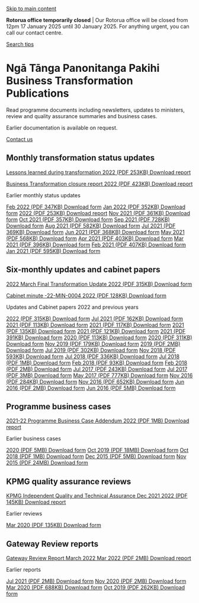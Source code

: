 [Skip to main content](#main-content-wrapper)

**Rotorua office temporarily closed** | Our Rotorua office will be closed from 12pm 17 January 2025 until 30 January 2025. For anything urgent, you can call our contact centre.

[Search tips](/about-this-site/search-tips)

Ngā Tānga Panonitanga Pakihi Business Transformation Publications
=================================================================

Read programme documents including newsletters, updates to ministers, review and quality assurance summaries and business cases.

Earlier documentation is available on request.

[Contact us](https://www.ird.govt.nz/contactus/general-enquiries)

Monthly transformation status updates 
--------------------------------------

[Lessons learned during transformation 2022 (PDF 253KB) Download report](/-/media/project/ir/home/documents/about-us/business-transformation/publications/monthly-status-updates-to-ministers/lessons-learned-during-bt.pdf?modified=20220901030445&modified=20220901030445)

[Business Transformation closure report 2022 (PDF 423KB) Download report](/-/media/project/ir/home/documents/about-us/business-transformation/publications/monthly-status-updates-to-ministers/closure-of-the-transformation-programme.pdf?modified=20220828205622&modified=20220828205622)

Earlier monthly status updates

[Feb 2022 (PDF 347KB) Download form](/-/media/project/ir/home/documents/about-us/business-transformation/publications/monthly-status-updates-to-ministers/february-2022.pdf?modified=20220901030413&modified=20220901030413)
 [Jan 2022 (PDF 352KB) Download form](/-/media/project/ir/home/documents/about-us/business-transformation/publications/monthly-status-updates-to-ministers/january-2022.pdf?modified=20220623015058&modified=20220623015058)
 [2022 (PDF 253KB) Download report](/-/media/project/ir/home/documents/about-us/business-transformation/publications/monthly-status-updates-to-ministers/lessons-learned-during-bt.pdf?modified=20220901030445&modified=20220901030445)
 [Nov 2021 (PDF 361KB) Download form](/-/media/project/ir/home/documents/about-us/business-transformation/publications/monthly-status-updates-to-ministers/november-2021.pdf?modified=20211213003410&modified=20211213003410)
 [Oct 2021 (PDF 357KB) Download form](/-/media/project/ir/home/documents/about-us/business-transformation/publications/monthly-status-updates-to-ministers/october-2021.pdf?modified=20211212211316&modified=20211212211316)
 [Sep 2021 (PDF 728KB) Download form](/-/media/project/ir/home/documents/about-us/business-transformation/publications/monthly-status-updates-to-ministers/september-2021.pdf?modified=20211212211317&modified=20211212211317)
 [Aug 2021 (PDF 582KB) Download form](/-/media/project/ir/home/documents/about-us/business-transformation/publications/monthly-status-updates-to-ministers/august-2021.pdf?modified=20211212211318&modified=20211212211318)
 [Jul 2021 (PDF 369KB) Download form](/-/media/project/ir/home/documents/about-us/business-transformation/publications/monthly-status-updates-to-ministers/july-2021.pdf?modified=20211212211318&modified=20211212211318)
 [Jun 2021 (PDF 368KB) Download form](/-/media/project/ir/home/documents/about-us/business-transformation/publications/monthly-status-updates-to-ministers/june-2021.pdf?modified=20211212211319&modified=20211212211319)
 [May 2021 (PDF 568KB) Download form](/-/media/project/ir/home/documents/about-us/business-transformation/publications/monthly-status-updates-to-ministers/may-2021.pdf?modified=20211212211319&modified=20211212211319)
 [Apr 2021 (PDF 403KB) Download form](/-/media/project/ir/home/documents/about-us/business-transformation/publications/monthly-status-updates-to-ministers/april-2021.pdf?modified=20211212211320&modified=20211212211320)
 [Mar 2021 (PDF 396KB) Download form](/-/media/project/ir/home/documents/about-us/business-transformation/publications/monthly-status-updates-to-ministers/march-2021.pdf?modified=20211212211321&modified=20211212211321)
 [Feb 2021 (PDF 407KB) Download form](/-/media/project/ir/home/documents/about-us/business-transformation/publications/monthly-status-updates-to-ministers/february-2021.pdf?modified=20211212211321&modified=20211212211321)
 [Jan 2021 (PDF 595KB) Download form](/-/media/project/ir/home/documents/about-us/business-transformation/publications/monthly-status-updates-to-ministers/january-2021.pdf?modified=20211212211322&modified=20211212211322)

Six-monthly updates and cabinet papers 
---------------------------------------

[2022 March Final Transformation Update 2022 (PDF 315KB) Download form](/-/media/project/ir/home/documents/about-us/business-transformation/publications/six-monthly-transformation-updates/2022-march-final-transformation-update.pdf?modified=20220901030433&modified=20220901030433)

[Cabinet minute -22-MIN-0004 2022 (PDF 128KB) Download form](/-/media/project/ir/home/documents/about-us/business-transformation/publications/six-monthly-transformation-updates/cabinet-minute--22-min-0004.pdf?modified=20220601035844&modified=20220601035844)

Updates and Cabinet papers 2022 and previous years

[2022 (PDF 315KB) Download form](/-/media/project/ir/home/documents/about-us/business-transformation/publications/six-monthly-transformation-updates/2022-march-final-transformation-update.pdf?modified=20220901030433&modified=20220901030433)
 [Jul 2021 (PDF 162KB) Download form](/-/media/project/ir/home/documents/about-us/business-transformation/publications/six-monthly-transformation-updates/2021-july-transformation-update-cabinet-paper.pdf?modified=20220601032533&modified=20220601032533)
 [2021 (PDF 113KB) Download form](/-/media/project/ir/home/documents/about-us/business-transformation/publications/six-monthly-transformation-updates/cabinet-minute---21---min---0022.pdf?modified=20210722035924&modified=20210722035924)
 [2021 (PDF 117KB) Download form](/-/media/project/ir/home/documents/about-us/business-transformation/publications/six-monthly-transformation-updates/cabinet-minute---21---min---0002.pdf?modified=20210513235003&modified=20210513235003)
 [2021 (PDF 135KB) Download form](/-/media/project/ir/home/documents/about-us/business-transformation/publications/six-monthly-transformation-updates/cabinet-minute---21--min---0003.pdf?modified=20210228213536&modified=20210228213536)
 [2021 (PDF 121KB) Download form](/-/media/project/ir/home/documents/about-us/business-transformation/publications/six-monthly-transformation-updates/cabinet-paper---kiwisaver-ex-gratia-payments.pdf?modified=20210513224458&modified=20210513224458)
 [2021 (PDF 391KB) Download form](/-/media/project/ir/home/documents/about-us/business-transformation/publications/six-monthly-transformation-updates/feb-2021-transformation-update.pdf?modified=20210513224334&modified=20210513224334)
 [2020 (PDF 113KB) Download form](/-/media/project/ir/home/documents/about-us/business-transformation/publications/six-monthly-transformation-updates/cabinet-minute---gov-20-min-0025.pdf?modified=20200716212317&modified=20200716212317)
 [2020 (PDF 311KB) Download form](/-/media/project/ir/home/documents/about-us/business-transformation/publications/six-monthly-transformation-updates/transformation-news-july-2020.pdf?modified=20200730040007&modified=20200730040007)
 [Nov 2019 (PDF 179KB) Download form](/-/media/project/ir/home/documents/about-us/business-transformation/publications/six-monthly-transformation-updates/cabinet-minute---gov-19-min-0045.pdf?modified=20200625235219&modified=20200625235219)
 [2019 (PDF 2MB) Download form](/-/media/project/ir/home/documents/about-us/business-transformation/publications/six-monthly-transformation-updates/cabinet-paper---inland-revenues-november-2019-transformation-update.pdf?modified=20200625235323&modified=20200625235323)
 [Jul 2019 (PDF 302KB) Download form](/-/media/project/ir/home/documents/about-us/business-transformation/publications/six-monthly-transformation-updates/cabinet-paper---inland-revenues-july-2019-transformation-update.pdf?modified=20200625235227&modified=20200625235227)
 [Nov 2018 (PDF 593KB) Download form](/-/media/project/ir/home/documents/about-us/business-transformation/publications/six-monthly-transformation-updates/cabinet-paper---inland-revenues-november-2018-transformation-update.pdf?modified=20200625235236&modified=20200625235236)
 [Jul 2018 (PDF 336KB) Download form](/-/media/project/ir/home/documents/about-us/business-transformation/publications/six-monthly-transformation-updates/cabinet-paper---inland-revenues-july-2018-transformation-update.pdf?modified=20200625235244&modified=20200625235244)
 [Jul 2018 (PDF 1MB) Download form](/-/media/project/ir/home/documents/about-us/business-transformation/publications/six-monthly-transformation-updates/july-2018-transformation-update.pdf?modified=20200625235510&modified=20200625235510)
 [Feb 2018 (PDF 93KB) Download form](/-/media/project/ir/home/documents/about-us/business-transformation/publications/six-monthly-transformation-updates/feb-2018-delivering-the-next-step-in-the-transformation-of-new-zealands-revenue-system.pdf?modified=20200625235334&modified=20200625235334)
 [Feb 2018 (PDF 2MB) Download form](/-/media/project/ir/home/documents/about-us/business-transformation/publications/six-monthly-transformation-updates/feb-2018-transformation-update.pdf?modified=20200625235345&modified=20200625235345)
 [Jul 2017 (PDF 243KB) Download form](/-/media/project/ir/home/documents/about-us/business-transformation/publications/six-monthly-transformation-updates/july-2017-stage-2-of-transforming-new-zealands-revenue-system.pdf?modified=20200625235412&modified=20200625235412)
 [Jul 2017 (PDF 3MB) Download form](/-/media/project/ir/home/documents/about-us/business-transformation/publications/six-monthly-transformation-updates/july-2017-transformation-update.pdf?modified=20200625235435&modified=20200625235435)
 [May 2017 (PDF 777KB) Download form](/-/media/project/ir/home/documents/about-us/business-transformation/publications/six-monthly-transformation-updates/may-2017-stage-2-of-transforming-new-zealands-revenue-system.pdf?modified=20200625235928&modified=20200625235928)
 [Nov 2016 (PDF 284KB) Download form](/-/media/project/ir/home/documents/about-us/business-transformation/publications/six-monthly-transformation-updates/november-2016-delivering-stage-1-of-new-zealand.pdf?modified=20200626000014&modified=20200626000014)
 [Nov 2016 (PDF 652KB) Download form](/-/media/project/ir/home/documents/about-us/business-transformation/publications/six-monthly-transformation-updates/november-2016-transformation-update.pdf?modified=20200626000038&modified=20200626000038)
 [Jun 2016 (PDF 2MB) Download form](/-/media/project/ir/home/documents/about-us/business-transformation/publications/six-monthly-transformation-updates/june-2016-delivering-stage-1-of-new-zealands-future-revenue-system.pdf?modified=20200625235831&modified=20200625235831)
 [Jun 2016 (PDF 5MB) Download form](/-/media/project/ir/home/documents/about-us/business-transformation/publications/six-monthly-transformation-updates/june-2016-transformation-update.pdf?modified=20200626000115&modified=20200626000115)

Programme business cases
------------------------

[2021-22 Programme Business Case Addendum 2022 (PDF 1MB) Download report](/-/media/project/ir/home/documents/about-us/business-transformation/publications/programme-business-cases/2021-22-programme-business-case-addendum.pdf?modified=20220608222450&modified=20220608222450)

Earlier business cases

[2020 (PDF 5MB) Download form](/-/media/project/ir/home/documents/about-us/business-transformation/publications/programme-business-cases/programme-business-case-addendum-october-2020.pdf?modified=20201214213533&modified=20201214213533)
 [Oct 2019 (PDF 18MB) Download form](/-/media/project/ir/home/documents/about-us/business-transformation/publications/programme-business-cases/programme-business-case-addendum-october--2019.pdf?modified=20200626021244&modified=20200626021244)
 [Oct 2018 (PDF 1MB) Download form](/-/media/project/ir/home/documents/about-us/business-transformation/publications/programme-business-cases/programme-business-case-addendum-october-2018.pdf?modified=20200626021259&modified=20200626021259)
 [Dec 2015 (PDF 5MB) Download form](/-/media/project/ir/home/documents/about-us/business-transformation/publications/programme-business-cases/amended-bt-implementation-cabinet-paper-final.pdf?modified=20200626021321&modified=20200626021321)
 [Nov 2015 (PDF 24MB) Download form](/-/media/project/ir/home/documents/about-us/business-transformation/publications/programme-business-cases/programme-update-and-detailed-business-case-november-2015.pdf?modified=20200626021420&modified=20200626021420)

KPMG quality assurance reviews
------------------------------

[KPMG Independent Quality and Technical Assurance Dec 2021 2022 (PDF 145KB) Download report](/-/media/project/ir/home/documents/about-us/business-transformation/publications/independent-reviews/kpmg-independent-quality--and-technical-assurance-dec-2021.pdf?modified=20220427230321&modified=20220427230321)

Earlier reviews

[Mar 2020 (PDF 135KB) Download form](/-/media/project/ir/home/documents/about-us/business-transformation/publications/independent-reviews/kpmg-independent-quality-and-technical-assurance-march-2020.pdf?modified=20220427230308&modified=20220427230308)

Gateway Review reports
----------------------

  

[Gateway Review Report March 2022 Mar 2022 (PDF 2MB) Download report](/-/media/project/ir/home/documents/about-us/business-transformation/publications/gateway-review-reports/gateway-review-report-march-2022.pdf?modified=20220427230432&modified=20220427230432)

Earlier reports

[Jul 2021 (PDF 2MB) Download form](/-/media/project/ir/home/documents/about-us/business-transformation/publications/gateway-review-reports/gateway-review-report-july-2021.pdf?modified=20220427230421&modified=20220427230421)
 [Nov 2020 (PDF 2MB) Download form](/-/media/project/ir/home/documents/about-us/business-transformation/publications/gateway-review-reports/gateway-review-report-november-2020.pdf?modified=20220427230438&modified=20220427230438)
 [Mar 2020 (PDF 688KB) Download form](/-/media/project/ir/home/documents/about-us/business-transformation/publications/gateway-review-reports/gateway-review-report-march-2020.pdf?modified=20220427230411&modified=20220427230411)
 [Oct 2019 (PDF 262KB) Download form](/-/media/project/ir/home/documents/about-us/business-transformation/publications/gateway-review-reports/gateway-review-report-oct-2019.pdf?modified=20220429012213&modified=20220429012213)
